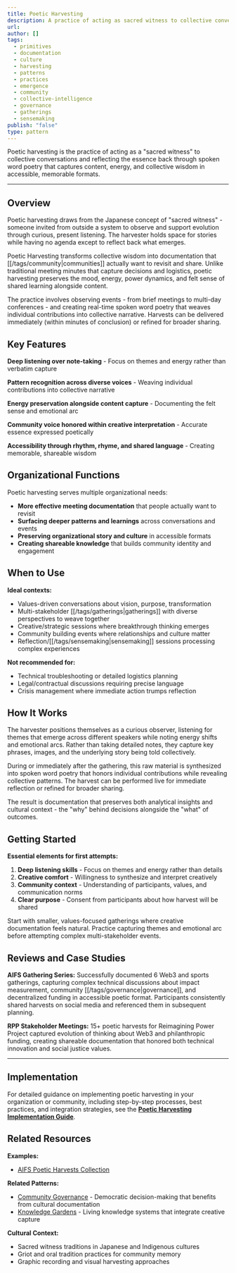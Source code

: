 ```yaml
---
title: Poetic Harvesting
description: A practice of acting as sacred witness to collective conversations and reflecting wisdom back through spoken word poetry
url: 
author: []
tags:
  - primitives
  - documentation
  - culture
  - harvesting
  - patterns
  - practices
  - emergence
  - community
  - collective-intelligence
  - governance
  - gatherings
  - sensemaking
publish: "false"
type: pattern
---
```


Poetic harvesting is the practice of acting as a "sacred witness" to collective conversations and reflecting the essence back through spoken word poetry that captures content, energy, and collective wisdom in accessible, memorable formats.

---

## Overview

Poetic harvesting draws from the Japanese concept of "sacred witness" - someone invited from outside a system to observe and support evolution through curious, present listening. The harvester holds space for stories while having no agenda except to reflect back what emerges.

Poetic Harvesting transforms collective wisdom into documentation that [[/tags/community|communities]] actually want to revisit and share. Unlike traditional meeting minutes that capture decisions and logistics, poetic harvesting preserves the mood, energy, power dynamics, and felt sense of shared learning alongside content.

The practice involves observing events - from brief meetings to multi-day conferences - and creating real-time spoken word poetry that weaves individual contributions into collective narrative. Harvests can be delivered immediately (within minutes of conclusion) or refined for broader sharing.

## Key Features

**Deep listening over note-taking** - Focus on themes and energy rather than verbatim capture

**Pattern recognition across diverse voices** - Weaving individual contributions into collective narrative  

**Energy preservation alongside content capture** - Documenting the felt sense and emotional arc

**Community voice honored within creative interpretation** - Accurate essence expressed poetically

**Accessibility through rhythm, rhyme, and shared language** - Creating memorable, shareable wisdom

## Organizational Functions

Poetic harvesting serves multiple organizational needs:

- **More effective meeting documentation** that people actually want to revisit
- **Surfacing deeper patterns and learnings** across conversations and events  
- **Preserving organizational story and culture** in accessible formats
- **Creating shareable knowledge** that builds community identity and engagement

## When to Use

**Ideal contexts:**
- Values-driven conversations about vision, purpose, transformation
- Multi-stakeholder [[/tags/gatherings|gatherings]] with diverse perspectives to weave together  
- Creative/strategic sessions where breakthrough thinking emerges
- Community building events where relationships and culture matter
- Reflection/[[/tags/sensemaking|sensemaking]] sessions processing complex experiences

**Not recommended for:**
- Technical troubleshooting or detailed logistics planning
- Legal/contractual discussions requiring precise language
- Crisis management where immediate action trumps reflection

## How It Works

The harvester positions themselves as a curious observer, listening for themes that emerge across different speakers while noting energy shifts and emotional arcs. Rather than taking detailed notes, they capture key phrases, images, and the underlying story being told collectively.

During or immediately after the gathering, this raw material is synthesized into spoken word poetry that honors individual contributions while revealing collective patterns. The harvest can be performed live for immediate reflection or refined for broader sharing.

The result is documentation that preserves both analytical insights and cultural context - the "why" behind decisions alongside the "what" of outcomes.

## Getting Started

**Essential elements for first attempts:**

1. **Deep listening skills** - Focus on themes and energy rather than details
2. **Creative comfort** - Willingness to synthesize and interpret creatively  
3. **Community context** - Understanding of participants, values, and communication norms
4. **Clear purpose** - Consent from participants about how harvest will be shared

Start with smaller, values-focused gatherings where creative documentation feels natural. Practice capturing themes and emotional arc before attempting complex multi-stakeholder events.

## Reviews and Case Studies

**AIFS Gathering Series:** Successfully documented 6 Web3 and sports gatherings, capturing complex technical discussions about impact measurement, community [[/tags/governance|governance]], and decentralized funding in accessible poetic format. Participants consistently shared harvests on social media and referenced them in subsequent planning.

**RPP Stakeholder Meetings:** 15+ poetic harvests for Reimagining Power Project captured evolution of thinking about Web3 and philanthropic funding, creating shareable documentation that honored both technical innovation and social justice values.

---

## Implementation

For detailed guidance on implementing poetic harvesting in your organization or community, including step-by-step processes, best practices, and integration strategies, see the **[Poetic Harvesting Implementation Guide](/artifacts/guides/poetic-harvesting-guide.md)**.

## Related Resources

**Examples:**
- [AIFS Poetic Harvests Collection](/notes/aifs/poetic-harvests/)

**Related Patterns:**
- [Community Governance](/artifacts/patterns/community-governance.md) - Democratic decision-making that benefits from cultural documentation  
- [Knowledge Gardens](/artifacts/patterns/knowledge-gardens.md) - Living knowledge systems that integrate creative capture

**Cultural Context:**
- Sacred witness traditions in Japanese and Indigenous cultures
- Griot and oral tradition practices for community memory
- Graphic recording and visual harvesting approaches